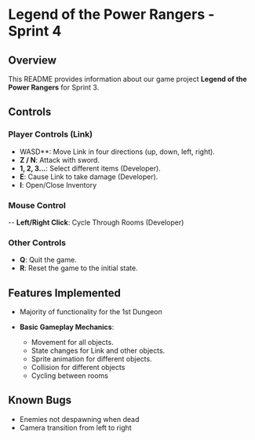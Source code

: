 # Legend of the Power Rangers - Sprint 4

## Overview

This README provides information about our game project **Legend of the Power Rangers** for Sprint 3.

## Controls

### Player Controls (Link)
- WASD**: Move Link in four directions (up, down, left, right).
- **Z / N**: Attack with sword.
- **1, 2, 3...**: Select different items (Developer).
- **E**: Cause Link to take damage (Developer).
- **I**: Open/Close Inventory
  
### Mouse Control
-- **Left/Right Click**: Cycle Through Rooms (Developer)

### Other Controls
- **Q**: Quit the game.
- **R**: Reset the game to the initial state.

## Features Implemented
- Majority of functionality for the 1st Dungeon
    
- **Basic Gameplay Mechanics**:
  - Movement for all objects.
  - State changes for Link and other objects.
  - Sprite animation for different objects.
  - Collision for different objects
  - Cycling between rooms

## Known Bugs
  - Enemies not despawning when dead
  - Camera transition from left to right

